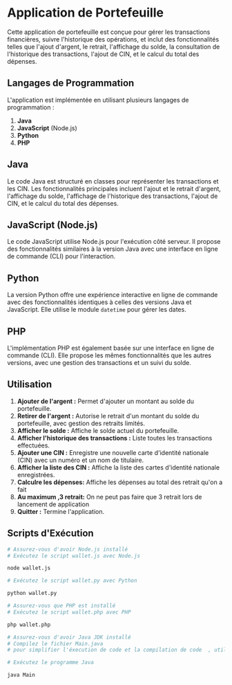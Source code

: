 # Application de Portefeuille

Cette application de portefeuille est conçue pour gérer les transactions financières, suivre l'historique des opérations, et inclut des fonctionnalités telles que l'ajout d'argent, le retrait, l'affichage du solde, la consultation de l'historique des transactions, l'ajout de CIN, et le calcul du total des dépenses.

## Langages de Programmation

L'application est implémentée en utilisant plusieurs langages de programmation :

1. **Java**
2. **JavaScript** (Node.js)
3. **Python**
4. **PHP**

## Java

Le code Java est structuré en classes pour représenter les transactions et les CIN. Les fonctionnalités principales incluent l'ajout et le retrait d'argent, l'affichage du solde, l'affichage de l'historique des transactions, l'ajout de CIN, et le calcul du total des dépenses.

## JavaScript (Node.js)

Le code JavaScript utilise Node.js pour l'exécution côté serveur. Il propose des fonctionnalités similaires à la version Java avec une interface en ligne de commande (CLI) pour l'interaction.

## Python

La version Python offre une expérience interactive en ligne de commande avec des fonctionnalités identiques à celles des versions Java et JavaScript. Elle utilise le module `datetime` pour gérer les dates.

## PHP

L'implémentation PHP est également basée sur une interface en ligne de commande (CLI). Elle propose les mêmes fonctionnalités que les autres versions, avec une gestion des transactions et un suivi du solde.

## Utilisation

1. **Ajouter de l'argent :** Permet d'ajouter un montant au solde du portefeuille.
2. **Retirer de l'argent :** Autorise le retrait d'un montant du solde du portefeuille, avec gestion des retraits limités.
3. **Afficher le solde :** Affiche le solde actuel du portefeuille.
4. **Afficher l'historique des transactions :** Liste toutes les transactions effectuées.
5. **Ajouter une CIN :** Enregistre une nouvelle carte d'identité nationale (CIN) avec un numéro et un nom de titulaire.
6. **Afficher la liste des CIN :** Affiche la liste des cartes d'identité nationale enregistrées.
7. **Calculre les dépenses:** Affiche les dépenses au total des retrait qu'on a fait
8. **Au maximum ,3 retrait:** On ne peut pas faire que 3 retrait lors de lancement de application   
9. **Quitter :** Termine l'application.

## Scripts d'Exécution

```bash
# Assurez-vous d'avoir Node.js installé
# Exécutez le script wallet.js avec Node.js

node wallet.js

# Exécutez le script wallet.py avec Python

python wallet.py

# Assurez-vous que PHP est installé
# Exécutez le script wallet.php avec PHP

php wallet.php

# Assurez-vous d'avoir Java JDK installé
# Compilez le fichier Main.java
# pour simplifier l'éxecution de code et la compilation de code  , utilisé des éditeur de code comme IntelliJ, Eclipse sans taper les commandes javac, et  java wallet.js

# Exécutez le programme Java

java Main


